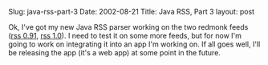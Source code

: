 Slug: java-rss-part-3
Date: 2002-08-21
Title: Java RSS, Part 3
layout: post

Ok, I&#39;ve got my new Java RSS parser working on the two redmonk feeds (<a href="http://www.redmonk.net/redmonk.rss">rss 0.91</a>, <a href="http://www.redmonk.net/redmonk.rdf">rss 1.0</a>). I need to test it on some more feeds, but for now I&#39;m going to work on integrating it into an app I&#39;m working on. If all goes well, I&#39;ll be releasing the app (it&#39;s a web app) at some point in the future.
